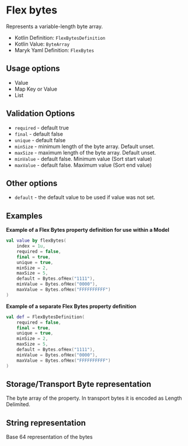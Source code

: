 # Flex bytes
Represents a variable-length byte array.

- Kotlin Definition: `FlexBytesDefinition`
- Kotlin Value: `ByteArray`
- Maryk Yaml Definition: `FlexBytes`

## Usage options
- Value
- Map Key or Value
- List

## Validation Options
- `required` - default true
- `final` - default false
- `unique` - default false
- `minSize` - minimum length of the byte array. Default unset.
- `maxSize` - maximum length of the byte array. Default unset.
- `minValue` - default false. Minimum value (Sort start value)
- `maxValue` - default false. Maximum value (Sort end value)

## Other options
- `default` - the default value to be used if value was not set.

## Examples

**Example of a Flex Bytes property definition for use within a Model**
```kotlin
val value by flexBytes(
    index = 1u,
    required = false,
    final = true,
    unique = true,
    minSize = 2,
    maxSize = 5,
    default = Bytes.ofHex("1111"),
    minValue = Bytes.ofHex("0000"),
    maxValue = Bytes.ofHex("FFFFFFFFFF")
)
```

**Example of a separate Flex Bytes property definition**
```kotlin
val def = FlexBytesDefinition(
    required = false,
    final = true,
    unique = true,
    minSize = 2,
    maxSize = 5,
    default = Bytes.ofHex("1111"),
    minValue = Bytes.ofHex("0000"),
    maxValue = Bytes.ofHex("FFFFFFFFFF")
)
```

## Storage/Transport Byte representation
The byte array of the property.
In transport bytes it is encoded as Length Delimited.

## String representation
Base 64 representation of the bytes
